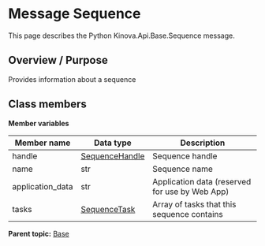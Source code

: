 # Message Sequence

This page describes the Python Kinova.Api.Base.Sequence message.

## Overview / Purpose

Provides information about a sequence

## Class members

 **Member variables** 

|Member name|Data type|Description|
|-----------|---------|-----------|
|handle| [SequenceHandle](msg_Base_SequenceHandle.md#)|Sequence handle|
|name|str|Sequence name|
|application\_data|str|Application data \(reserved for use by Web App\)|
|tasks| [SequenceTask](msg_Base_SequenceTask.md#)|Array of tasks that this sequence contains|

**Parent topic:** [Base](../references/summary_Base.md)

